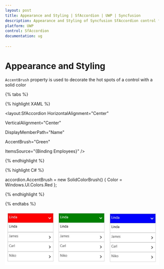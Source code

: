 ```yaml
---
layout: post
title: Appearance and Styling | SfAccordion | UWP | Syncfusion
description: Appearance and Styling of Syncfusion SfAccordion control for UWP
platform: UWP
control: SfAccordion
documentation: ug

---
```


# Appearance and Styling

`AccentBrush` property is used to decorate the hot spots of a control with a solid color

{% tabs %}

{% highlight XAML %}

<layout:SfAccordion HorizontalAlignment="Center"

VerticalAlignment="Center"            

DisplayMemberPath="Name" 

AccentBrush="Green"

ItemsSource="{Binding Employees}" />

{% endhighlight %}

{% highlight C# %}

accordion.AccentBrush = new SolidColorBrush() { Color = Windows.UI.Colors.Red };

{% endhighlight %}

{% endtabs %}

![](Appearence-and-Styling-images/Appearence-and-Styling-img1.jpeg)


